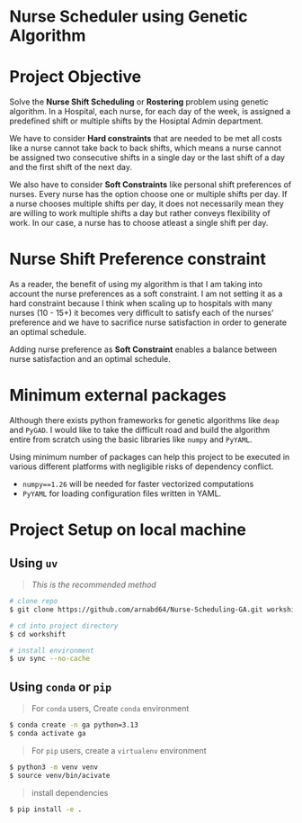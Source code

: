 # Nurse Scheduler using Genetic Algorithm

# Project Objective

Solve the **Nurse Shift Scheduling** or **Rostering** problem using genetic algorithm. In a Hospital, each nurse, for each day of the week, is assigned a predefined shift or multiple shifts by the Hosiptal Admin department. 

We have to consider **Hard constraints** that are needed to be met all costs like a nurse cannot take back to back shifts, which means a nurse cannot be assigned two consecutive shifts in a single day or the last shift of a day and the first shift of the next day.

We also have to consider **Soft Constraints** like personal shift preferences of nurses. Every nurse has the option choose one or multiple shifts per day. If a nurse chooses multiple shifts per day, it does not necessarily mean they are willing to work multiple shifts a day but rather conveys flexibility of work. In our case, a nurse has to choose atleast a single shift per day. 

# Nurse Shift Preference constraint

As a reader, the benefit of using my algorithm is that I am taking into account the nurse preferences as a soft constraint. I am not setting it as a hard constraint because I think when scaling up to hospitals with many nurses (10 - 15+) it becomes very difficult to satisfy each of the nurses' preference and we have to sacrifice nurse satisfaction in order to generate an optimal schedule. 

Adding nurse preference as **Soft Constraint** enables a balance between nurse satisfaction and an optimal schedule.

# Minimum external packages

Although there exists python frameworks for genetic algorithms like `deap` and `PyGAD`. I would like to take the difficult road and build the algorithm entire from scratch using the basic libraries like `numpy` and `PyYAML`.

Using minimum number of packages can help this project to be executed in various different platforms with negligible risks of dependency conflict.

* `numpy==1.26` will be needed for faster vectorized computations
* `PyYAML` for loading configuration files written in YAML.

# Project Setup on local machine

## Using `uv`

> *This is the recommended method*

```bash
# clone repo
$ git clone https://github.com/arnabd64/Nurse-Scheduling-GA.git workshift

# cd into project directory
$ cd workshift

# install environment
$ uv sync --no-cache
```

## Using `conda` or `pip`

> For `conda` users, Create `conda` environment

```bash
$ conda create -n ga python=3.13
$ conda activate ga
```

> For `pip` users, create a `virtualenv` environment

```bash
$ python3 -m venv venv
$ source venv/bin/acivate
```

> install dependencies

```bash
$ pip install -e .
```